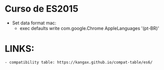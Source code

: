 # Curso de ES2015
* Set data format mac:
    - exec defaults write com.google.Chrome AppleLanguages '(pt-BR)'
    
# LINKS:
    - compatibility table: https://kangax.github.io/compat-table/es6/
    
